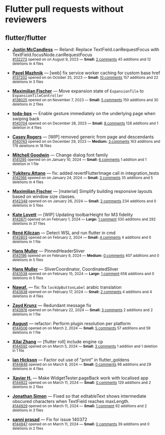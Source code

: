 # Flutter pull requests without reviewers

## flutter/flutter

* **[Justin McCandless](https://github.com/justinmc)** &mdash; Reland: Replace TextField.canRequestFocus with TextField.focusNode.canRequestFocus<br />
    <sub>[#132273](https://github.com/flutter/flutter/pull/132273) opened on on August 9, 2023 &mdash; **Small:** [2 comments](https://github.com/flutter/flutter/pull/132273) 45 additions and 12 deletions in 4 files</sub><br />

* **[Pavel Mazhnik](https://github.com/p-mazhnik)** &mdash; [web] fix service worker caching for custom base href<br />
    <sub>[#137202](https://github.com/flutter/flutter/pull/137202) opened on on October 25, 2023 &mdash; **Small:** [10 comments](https://github.com/flutter/flutter/pull/137202) 157 additions and 22 deletions in 3 files</sub><br />

* **[Maximilian Fischer](https://github.com/fischerscode)** &mdash; Move expansion state of `ExpansionTile` to `ExpansionTileController`<br />
    <sub>[#138025](https://github.com/flutter/flutter/pull/138025) opened on on November 7, 2023 &mdash; **Small:** [5 comments](https://github.com/flutter/flutter/pull/138025) 150 additions and 30 deletions in 2 files</sub><br />

* **[toda-bps](https://github.com/toda-bps)** &mdash; Enable gesture immediately on the underlying page when swiping back<br />
    <sub>[#140704](https://github.com/flutter/flutter/pull/140704) opened on on December 28, 2023 &mdash; **Small:** [8 comments](https://github.com/flutter/flutter/pull/140704) 128 additions and 1 deletion in 4 files</sub><br />

* **[Casey Rogers](https://github.com/caseycrogers)** &mdash; [WIP] removed generic from page and descendants<br />
    <sub>[#140743](https://github.com/flutter/flutter/pull/140743) opened on on December 29, 2023 &mdash; **Medium:** [3 comments](https://github.com/flutter/flutter/pull/140743) 163 additions and 176 deletions in 18 files</sub><br />

* **[Mitchell Goodwin](https://github.com/MitchellGoodwin)** &mdash; Change dialog font family<br />
    <sub>[#141295](https://github.com/flutter/flutter/pull/141295) opened on on January 10, 2024 &mdash; **Small:** [6 comments](https://github.com/flutter/flutter/pull/141295) 1 addition and 1 deletion in 1 file</sub><br />

* **[Yukiteru Attano](https://github.com/YukiAttano)** &mdash; fix: added revertFlutterImage call in integration_tests<br />
    <sub>[#142166](https://github.com/flutter/flutter/pull/142166) opened on on January 24, 2024 &mdash; **Small:** [3 comments](https://github.com/flutter/flutter/pull/142166) 35 additions and 5 deletions in 4 files</sub><br />

* **[Maximilian Fischer](https://github.com/fischerscode)** &mdash; [material] Simplify building responsive layouts based on window size classes.<br />
    <sub>[#142348](https://github.com/flutter/flutter/pull/142348) opened on on January 26, 2024 &mdash; **Small:** [2 comments](https://github.com/flutter/flutter/pull/142348) 234 additions and 0 deletions in 5 files</sub><br />

* **[Kate Lovett](https://github.com/Piinks)** &mdash; [WIP] Updating toolbarHeight for M3 fidelity<br />
    <sub>[#142671](https://github.com/flutter/flutter/pull/142671) opened on on February 1, 2024 &mdash; **Large:** [1 comment](https://github.com/flutter/flutter/pull/142671) 330 additions and 292 deletions in 37 files</sub><br />

* **[René Kilczan](https://github.com/rekire)** &mdash; Detect WSL and run flutter in cmd<br />
    <sub>[#142803](https://github.com/flutter/flutter/pull/142803) opened on on February 2, 2024 &mdash; **Small:** [4 comments](https://github.com/flutter/flutter/pull/142803) 4 additions and 0 deletions in 1 file</sub><br />

* **[Hans Muller](https://github.com/HansMuller)** &mdash; PinnedHeaderSliver<br />
    <sub>[#143196](https://github.com/flutter/flutter/pull/143196) opened on on February 9, 2024 &mdash; **Medium:** [0 comments](https://github.com/flutter/flutter/pull/143196) 407 additions and 0 deletions in 5 files</sub><br />

* **[Hans Muller](https://github.com/HansMuller)** &mdash; SliverCoordinator, CoordinatedSliver<br />
    <sub>[#143538](https://github.com/flutter/flutter/pull/143538) opened on on February 15, 2024 &mdash; **Large:** [1 comment](https://github.com/flutter/flutter/pull/143538) 658 additions and 0 deletions in 5 files</sub><br />

* **[Nawaf.](https://github.com/nawafalomari)** &mdash; fix: fix `lockUpButtonLabel` arabic translation<br />
    <sub>[#143638](https://github.com/flutter/flutter/pull/143638) opened on on February 17, 2024 &mdash; **Small:** [2 comments](https://github.com/flutter/flutter/pull/143638) 4 additions and 4 deletions in 4 files</sub><br />

* **[Zayd Krunz](https://github.com/ShrootBuck)** &mdash; Redundant message fix<br />
    <sub>[#143978](https://github.com/flutter/flutter/pull/143978) opened on on February 22, 2024 &mdash; **Small:** [3 comments](https://github.com/flutter/flutter/pull/143978) 2 additions and 2 deletions in 1 file</sub><br />

* **[August](https://github.com/Gustl22)** &mdash; refactor: Perform plugin resolution per platform<br />
    <sub>[#144506](https://github.com/flutter/flutter/pull/144506) opened on on March 2, 2024 &mdash; **Small:** [5 comments](https://github.com/flutter/flutter/pull/144506) 57 additions and 59 deletions in 1 file</sub><br />

* **[Xilai Zhang](https://github.com/XilaiZhang)** &mdash; [flutter roll] include engine cp<br />
    <sub>[#144592](https://github.com/flutter/flutter/pull/144592) opened on on March 5, 2024 &mdash; **Small:** [3 comments](https://github.com/flutter/flutter/pull/144592) 1 addition and 1 deletion in 1 file</sub><br />

* **[Ian Hickson](https://github.com/Hixie)** &mdash; Factor out use of "print" in flutter_goldens<br />
    <sub>[#144846](https://github.com/flutter/flutter/pull/144846) opened on on March 8, 2024 &mdash; **Small:** [0 comments](https://github.com/flutter/flutter/pull/144846) 98 additions and 29 deletions in 4 files</sub><br />

* **[Xavier H.](https://github.com/xvrh)** &mdash; Make WidgetTester.pageBack work with localised app<br />
    <sub>[#144922](https://github.com/flutter/flutter/pull/144922) opened on on March 11, 2024 &mdash; **Small:** [0 comments](https://github.com/flutter/flutter/pull/144922) 129 additions and 2 deletions in 2 files</sub><br />

* **[Jonathan Simon](https://github.com/JSimonDev)** &mdash; Fixed so that editableText shows intermediate obscured characters when TextField reaches maxLength.<br />
    <sub>[#144929](https://github.com/flutter/flutter/pull/144929) opened on on March 11, 2024 &mdash; **Small:** [1 comment](https://github.com/flutter/flutter/pull/144929) 92 additions and 2 deletions in 3 files</sub><br />

* **[sanni prasad](https://github.com/prasadsunny1)** &mdash; Fix for issue 140372<br />
    <sub>[#144947](https://github.com/flutter/flutter/pull/144947) opened on on March 11, 2024 &mdash; **Small:** [0 comments](https://github.com/flutter/flutter/pull/144947) 39 additions and 0 deletions in 2 files</sub><br />


